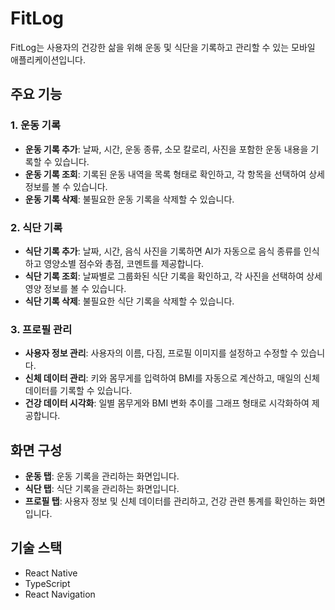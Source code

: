 # FitLog

FitLog는 사용자의 건강한 삶을 위해 운동 및 식단을 기록하고 관리할 수 있는 모바일 애플리케이션입니다.

## 주요 기능

### 1. 운동 기록

-   **운동 기록 추가**: 날짜, 시간, 운동 종류, 소모 칼로리, 사진을 포함한 운동 내용을 기록할 수 있습니다.
-   **운동 기록 조회**: 기록된 운동 내역을 목록 형태로 확인하고, 각 항목을 선택하여 상세 정보를 볼 수 있습니다.
-   **운동 기록 삭제**: 불필요한 운동 기록을 삭제할 수 있습니다.

### 2. 식단 기록

-   **식단 기록 추가**: 날짜, 시간, 음식 사진을 기록하면 AI가 자동으로 음식 종류를 인식하고 영양소별 점수와 총점, 코멘트를 제공합니다.
-   **식단 기록 조회**: 날짜별로 그룹화된 식단 기록을 확인하고, 각 사진을 선택하여 상세 영양 정보를 볼 수 있습니다.
-   **식단 기록 삭제**: 불필요한 식단 기록을 삭제할 수 있습니다.

### 3. 프로필 관리

-   **사용자 정보 관리**: 사용자의 이름, 다짐, 프로필 이미지를 설정하고 수정할 수 있습니다.
-   **신체 데이터 관리**: 키와 몸무게를 입력하여 BMI를 자동으로 계산하고, 매일의 신체 데이터를 기록할 수 있습니다.
-   **건강 데이터 시각화**: 일별 몸무게와 BMI 변화 추이를 그래프 형태로 시각화하여 제공합니다.

## 화면 구성

-   **운동 탭**: 운동 기록을 관리하는 화면입니다.
-   **식단 탭**: 식단 기록을 관리하는 화면입니다.
-   **프로필 탭**: 사용자 정보 및 신체 데이터를 관리하고, 건강 관련 통계를 확인하는 화면입니다.

## 기술 스택

-   React Native
-   TypeScript
-   React Navigation

